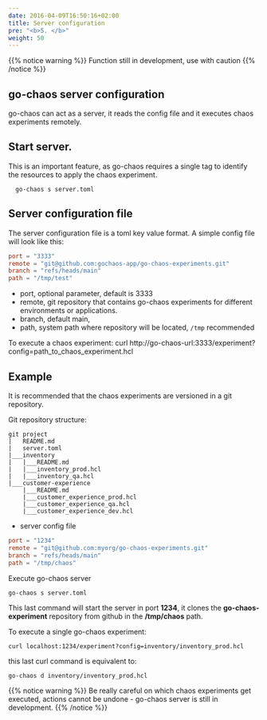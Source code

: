 ```yaml
---
date: 2016-04-09T16:50:16+02:00
title: Server configuration 
pre: "<b>5. </b>"
weight: 50
---
```

{{% notice warning %}}
Function still in development, use with caution
{{% /notice %}}

## go-chaos server configuration
go-chaos can act as a server, it reads the config file and it executes chaos experiments remotely.

## Start server.
This is an important feature, as go-chaos requires a single tag to identify the resources 
to apply the chaos experiment. 

```hcl
  go-chaos s server.toml
```

## Server configuration file
The server configuration file is a toml key value format. A simple config file will look like this:

```toml
port = "3333" 
remote = "git@github.com:gochaos-app/go-chaos-experiments.git" 
branch = "refs/heads/main" 
path = "/tmp/test" 
```

* port, optional parameter, default is 3333
* remote, git repository that contains go-chaos experiments for different environments or applications.
* branch, default main, 
* path, system path where repository will be located, `/tmp` recommended

To execute a chaos experiment:
curl http://go-chaos-url:3333/experiment?config=path_to_chaos_experiment.hcl

## Example

It is recommended that the chaos experiments are versioned in a git repository. 

Git repository structure:
```
git project
|   README.md
|   server.toml
|___inventory
|   |___README.md
|   |___inventory_prod.hcl
|   |___inventory_qa.hcl
|___customer-experience
    |___README.md
    |___customer_experience_prod.hcl
    |___customer_experience_qa.hcl
    |___customer_experience_dev.hcl
```
* server config file
```toml
port = "1234"
remote = "git@github.com:myorg/go-chaos-experiments.git"
branch = "refs/heads/main"
path = "/tmp/chaos"
```

Execute go-chaos server
```
go-chaos s server.toml
```

This last command will start the server in port **1234**, it clones the **go-chaos-experiment** repository from github in the **/tmp/chaos** path.

To execute a single go-chaos experiment:
```
curl localhost:1234/experiment?config=inventory/inventory_prod.hcl
```

this last curl command is equivalent to:
```
go-chaos d inventory/inventory_prod.hcl
```

{{% notice warning %}}
Be really careful on which chaos experiments get executed, actions cannot be undone - go-chaos server is still in development.
{{% /notice %}}
